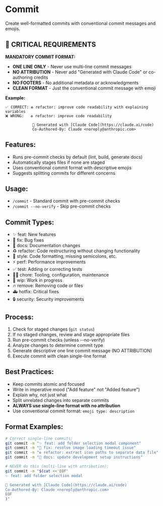 # Commit

Create well-formatted commits with conventional commit messages and emojis.

## 🚨 CRITICAL REQUIREMENTS

**MANDATORY COMMIT FORMAT:**
- **ONE LINE ONLY** - Never use multi-line commit messages
- **NO ATTRIBUTION** - Never add "Generated with Claude Code" or co-authoring credits
- **NO FOOTERS** - No additional metadata or acknowledgments
- **CLEAN FORMAT** - Just the conventional commit message with emoji

**Example:**
```
✅ CORRECT: ♻️ refactor: improve code readability with explaining variables
❌ WRONG:   ♻️ refactor: improve code readability
            
            🔧 Generated with [Claude Code](https://claude.ai/code)
            Co-Authored-By: Claude <noreply@anthropic.com>
```

## Features:

- Runs pre-commit checks by default (lint, build, generate docs)
- Automatically stages files if none are staged
- Uses conventional commit format with descriptive emojis
- Suggests splitting commits for different concerns

## Usage:

- `/commit` - Standard commit with pre-commit checks
- `/commit --no-verify` - Skip pre-commit checks

## Commit Types:

- ✨ feat: New features
- 🐛 fix: Bug fixes
- 📝 docs: Documentation changes
- ♻️ refactor: Code restructuring without changing functionality
- 🎨 style: Code formatting, missing semicolons, etc.
- ⚡️ perf: Performance improvements
- ✅ test: Adding or correcting tests
- 🧑‍💻 chore: Tooling, configuration, maintenance
- 🚧 wip: Work in progress
- 🔥 remove: Removing code or files
- 🚑 hotfix: Critical fixes
- 🔒 security: Security improvements

## Process:

1. Check for staged changes (`git status`)
2. If no staged changes, review and stage appropriate files
3. Run pre-commit checks (unless --no-verify)
4. Analyze changes to determine commit type
5. Generate descriptive one line commit message (NO ATTRIBUTION)
6. Execute commit with clean single-line format

## Best Practices:

- Keep commits atomic and focused
- Write in imperative mood ("Add feature" not "Added feature")
- Explain why, not just what
- Split unrelated changes into separate commits
- **ALWAYS use single-line format with no attribution**
- Use conventional commit format: `emoji type: description`

## Format Examples:

```bash
# Correct single-line commits:
git commit -m "✨ feat: add folder selection modal component"
git commit -m "🐛 fix: resolve image loading timeout issue"
git commit -m "♻️ refactor: extract icon paths to separate data file"
git commit -m "📝 docs: update development setup instructions"

# NEVER do this (multi-line with attribution):
git commit -m "$(cat <<'EOF'
✨ feat: add folder selection modal

🔧 Generated with [Claude Code](https://claude.ai/code)
Co-Authored-By: Claude <noreply@anthropic.com>
EOF
)"
```
